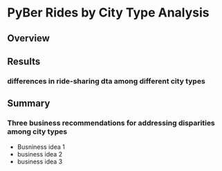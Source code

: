 # PyBer Rides by City Type Analysis

## Overview

## Results

### differences in ride-sharing dta among different city types

## Summary

### Three business recommendations for addressing disparities among city types

 - Busniness idea 1
 - business idea 2
 - business idea 3
 
